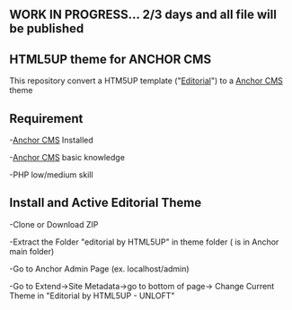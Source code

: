## WORK IN PROGRESS... 2/3 days and all file will be published

## HTML5UP theme for ANCHOR CMS 
This repository convert a HTM5UP template ("[Editorial](https://html5up.net/editorial)") to a [Anchor CMS](https://anchorcms.com/) theme

## Requirement
-[Anchor CMS](https://anchorcms.com/) Installed

-[Anchor CMS](https://anchorcms.com/docs) basic knowledge

-PHP low/medium skill

## Install and Active Editorial Theme
-Clone or Download ZIP

-Extract the Folder "editorial by HTML5UP" in theme folder ( is in Anchor main folder)

-Go to Anchor Admin Page (ex. localhost/admin)

-Go to Extend->Site Metadata->go to bottom of page-> Change Current Theme in "Editorial by HTML5UP - UNLOFT"




